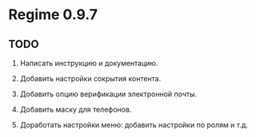 # Regime 0.9.7

## TODO

1. Написать инструкцию и документацию.

2. Добавить настройки сокрытия контента.

3. Добавить опцию верификации электронной почты.

4. Добавить маску для телефонов.

999. Доработать настройки меню: добавить настройки по ролям и т.д.
